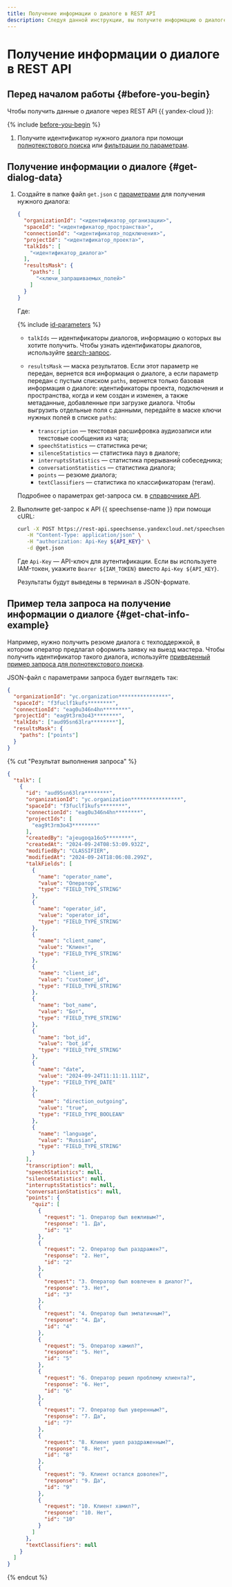 ```yaml
---
title: Получение информации о диалоге в REST API
description: Следуя данной инструкции, вы получите информацию о диалоге в REST API.
---
```


# Получение информации о диалоге в REST API

## Перед началом работы {#before-you-begin}

Чтобы получить данные о диалоге через REST API {{ yandex-cloud }}: 

{% include [before-you-begin](../../../_includes/speechsense/data/rest-search-before-you-begin.md) %}

1. Получите идентификатор нужного диалога при помощи [полнотекстового поиска](rest-full-text-search.md) или [фильтрации по параметрам](rest-search-filters.md).

## Получение информации о диалоге {#get-dialog-data}

1. Создайте в папке файл `get.json` с [параметрами](#get-query-ref) для получения нужного диалога: 

    ```json
    {
      "organizationId": "<идентификатор_организации>",
      "spaceId": "<идентификатор_пространства>",
      "connectionId": "<идентификатор_подключения>",
      "projectId": "<идентификатор_проекта>",
      "talkIds": [
        "<идентификатор_диалога>"
      ],
      "resultsMask": {
        "paths": [
          "<ключи_запрашиваемых_полей>"
        ]
      }
    }
    ```

    Где:

    {% include [id-parameters](../../../_includes/speechsense/data/api-id-parameters.md) %}

    * `talkIds` — идентификаторы диалогов, информацию о которых вы хотите получить. Чтобы узнать идентификаторы диалогов, используйте [search-запрос](#search-query).
    * `resultsMask` — маска результатов. Если этот параметр не передан, вернется вся информация о диалоге, а если параметр передан с пустым списком `paths`, вернется только базовая информация о диалоге: идентификаторы проекта, подключения и пространства, когда и кем создан и изменен, а также метаданные, добавленные при загрузке диалога. Чтобы выгрузить отдельные поля с данными, передайте в маске ключи нужных полей в списке `paths`:

      * `transcription` — текстовая расшифровка аудиозаписи или текстовые сообщения из чата;
      * `speechStatistics` — статистика речи;
      * `silenceStatistics` — статистика пауз в диалоге;
      * `interruptsStatistics` — статистика прерываний собеседника;
      * `conversationStatistics` — статистика диалога;
      * `points` — резюме диалога;
      * `textClassifiers` — статистика по классификаторам (тегам).

    Подробнее о параметрах get-запроса см. в [справочнике API](../../api-ref/Talk/get.md).  

1. Выполните get-запрос к API {{ speechsense-name }} при помощи cURL: 

    ```bash
    curl -X POST https://rest-api.speechsense.yandexcloud.net/speechsense/v1/talks/get \
       -H "Content-Type: application/json" \
       -H "authorization: Api-Key ${API_KEY}" \
       -d @get.json
    ```

    Где `Api-Key` — API-ключ для аутентификации. Если вы используете IAM-токен, укажите `Bearer ${IAM_TOKEN}` вместо `Api-Key ${API_KEY}`.

    Результаты будут выведены в терминал в JSON-формате.

## Пример тела запроса на получение информации о диалоге {#get-chat-info-example}

Например, нужно получить резюме диалога с техподдержкой, в котором оператор предлагал оформить заявку на выезд мастера. Чтобы получить идентификатор такого диалога, используйте [приведенный пример запроса для полнотекстового поиска](#full-text-search-example).

JSON-файл с параметрами запроса будет выглядеть так:

```json
{
  "organizationId": "yc.organization****************",
  "spaceId": "f3fuclf1kufs********",
  "connectionId": "eag0u346n4hn********",
  "projectId": "eag9t3rm3o43********",
  "talkIds": ["aud95sn63lra********"],
  "resultsMask": {
    "paths": ["points"]
  }
}
```

{% cut "Результат выполнения запроса" %}

```json
{
  "talk": [
    {
      "id": "aud95sn63lra********",
      "organizationId": "yc.organization****************",
      "spaceId": "f3fuclf1kufs********",
      "connectionId": "eag0u346n4hn********",
      "projectIds": [
        "eag9t3rm3o43********"
      ],
      "createdBy": "ajeugoqa16o5********",
      "createdAt": "2024-09-24T08:53:09.932Z",
      "modifiedBy": "CLASSIFIER",
      "modifiedAt": "2024-09-24T18:06:08.299Z",
      "talkFields": [
        {
          "name": "operator_name",
          "value": "Оператор",
          "type": "FIELD_TYPE_STRING"
        },
        {
          "name": "operator_id",
          "value": "operator_id",
          "type": "FIELD_TYPE_STRING"
        },
        {
          "name": "client_name",
          "value": "Клиент",
          "type": "FIELD_TYPE_STRING"
        },
        {
          "name": "client_id",
          "value": "customer_id",
          "type": "FIELD_TYPE_STRING"
        },
        {
          "name": "bot_name",
          "value": "Бот",
          "type": "FIELD_TYPE_STRING"
        },
        {
          "name": "bot_id",
          "value": "bot_id",
          "type": "FIELD_TYPE_STRING"
        },
        {
          "name": "date",
          "value": "2024-09-24T11:11:11.111Z",
          "type": "FIELD_TYPE_DATE"
        },
        {
          "name": "direction_outgoing",
          "value": "true",
          "type": "FIELD_TYPE_BOOLEAN"
        },
        {
          "name": "language",
          "value": "Russian",
          "type": "FIELD_TYPE_STRING"
        }
      ],
      "transcription": null,
      "speechStatistics": null,
      "silenceStatistics": null,
      "interruptsStatistics": null,
      "conversationStatistics": null,
      "points": {
        "quiz": [
          {
            "request": "1. Оператор был вежливым?",
            "response": "1. Да",
            "id": "1"
          },
          {
            "request": "2. Оператор был раздражен?",
            "response": "2. Нет",
            "id": "2"
          },
          {
            "request": "3. Оператор был вовлечен в диалог?",
            "response": "3. Нет",
            "id": "3"
          },
          {
            "request": "4. Оператор был эмпатичным?",
            "response": "4. Да",
            "id": "4"
          },
          {
            "request": "5. Оператор хамил?",
            "response": "5. Нет",
            "id": "5"
          },
          {
            "request": "6. Оператор решил проблему клиента?",
            "response": "6. Нет",
            "id": "6"
          },
          {
            "request": "7. Оператор был уверенным?",
            "response": "7. Да",
            "id": "7"
          },
          {
            "request": "8. Клиент ушел раздраженным?",
            "response": "8. Нет",
            "id": "8"
          },
          {
            "request": "9. Клиент остался доволен?",
            "response": "9. Да",
            "id": "9"
          },
          {
            "request": "10. Клиент хамил?",
            "response": "10. Нет",
            "id": "10"
          }
        ]
      },
      "textClassifiers": null
    }
  ]
}
```

{% endcut %}
